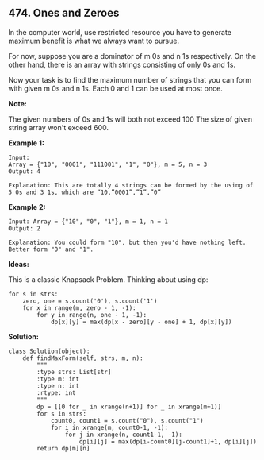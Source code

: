 ## 474. Ones and Zeroes

In the computer world, use restricted resource you have to generate maximum benefit is what we always want to pursue.

For now, suppose you are a dominator of m 0s and n 1s respectively. On the other hand, there is an array with strings consisting of only 0s and 1s.

Now your task is to find the maximum number of strings that you can form with given m 0s and n 1s. Each 0 and 1 can be used at most once.

**Note:**

The given numbers of 0s and 1s will both not exceed 100
The size of given string array won't exceed 600.

**Example 1:**

    Input: 
    Array = {"10", "0001", "111001", "1", "0"}, m = 5, n = 3
    Output: 4

    Explanation: This are totally 4 strings can be formed by the using of 5 0s and 3 1s, which are “10,”0001”,”1”,”0”
**Example 2:**

    Input: Array = {"10", "0", "1"}, m = 1, n = 1
    Output: 2
    
    Explanation: You could form "10", but then you'd have nothing left. Better form "0" and "1".
    
**Ideas:**

This is a classic Knapsack Problem. Thinking about using dp:

    for s in strs:
        zero, one = s.count('0'), s.count('1')
        for x in range(m, zero - 1, -1):
            for y in range(n, one - 1, -1):
                dp[x][y] = max(dp[x - zero][y - one] + 1, dp[x][y])

**Solution:**

    class Solution(object):
        def findMaxForm(self, strs, m, n):
            """
            :type strs: List[str]
            :type m: int
            :type n: int
            :rtype: int
            """
            dp = [[0 for _ in xrange(n+1)] for _ in xrange(m+1)]
            for s in strs:
                count0, count1 = s.count("0"), s.count("1")
                for i in xrange(m, count0-1, -1):
                    for j in xrange(n, count1-1, -1):
                        dp[i][j] = max(dp[i-count0][j-count1]+1, dp[i][j])
            return dp[m][n]
                
        


